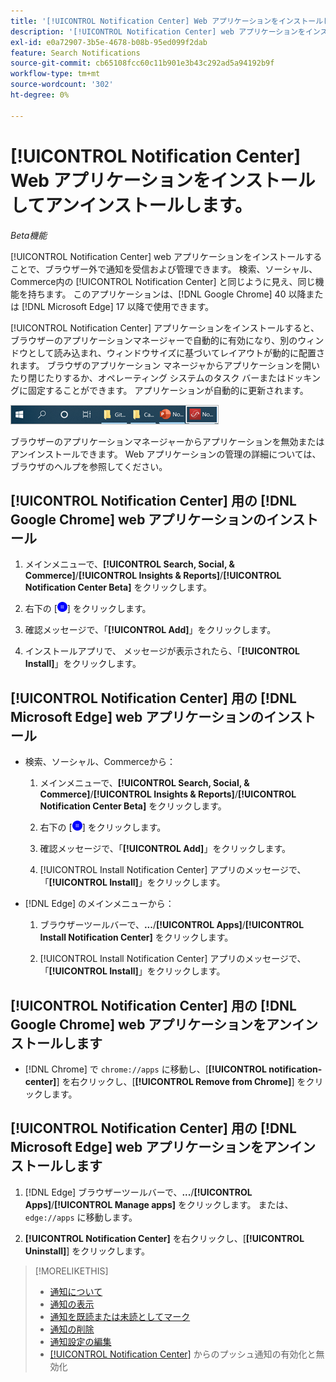```yaml
---
title: '[!UICONTROL Notification Center] Web アプリケーションをインストールしてアンインストールします。'
description: '[!UICONTROL Notification Center] web アプリケーションをインストールおよびアンインストールする方法を説明します。'
exl-id: e0a72907-3b5e-4678-b08b-95ed099f2dab
feature: Search Notifications
source-git-commit: cb65108fcc60c11b901e3b43c292ad5a94192b9f
workflow-type: tm+mt
source-wordcount: '302'
ht-degree: 0%

---
```


# [!UICONTROL Notification Center] Web アプリケーションをインストールしてアンインストールします。

*Beta機能*

[!UICONTROL Notification Center] web アプリケーションをインストールすることで、ブラウザー外で通知を受信および管理できます。 検索、ソーシャル、Commerce内の [!UICONTROL Notification Center] と同じように見え、同じ機能を持ちます。 このアプリケーションは、[!DNL Google Chrome] 40 以降または [!DNL Microsoft Edge] 17 以降で使用できます。

[!UICONTROL Notification Center] アプリケーションをインストールすると、ブラウザーのアプリケーションマネージャーで自動的に有効になり、別のウィンドウとして読み込まれ、ウィンドウサイズに基づいてレイアウトが動的に配置されます。 ブラウザのアプリケーション マネージャからアプリケーションを開いたり閉じたりするか、オペレーティング システムのタスク バーまたはドッキングに固定することができます。 アプリケーションが自動的に更新されます。

![Microsoft Windows タスクバーの通知センターアイコン ](/help/search-social-commerce/assets/windows-taskbar.png "Microsoft Windows タスクバーの通知センターアイコン ")

ブラウザーのアプリケーションマネージャーからアプリケーションを無効またはアンインストールできます。 Web アプリケーションの管理の詳細については、ブラウザのヘルプを参照してください。

## [!UICONTROL Notification Center] 用の [!DNL Google Chrome] web アプリケーションのインストール

1. メインメニューで、**[!UICONTROL Search, Social, & Commerce]**/**[!UICONTROL Insights & Reports]**/**[!UICONTROL Notification Center Beta]** をクリックします。

1. 右下の [![Notification Center Web App のインストール ](/help/search-social-commerce/assets/notifications-install-app.png "Notification Center Web App のインストール ")] をクリックします。

1. 確認メッセージで、「**[!UICONTROL Add]**」をクリックします。

1. インストールアプリで、 メッセージが表示されたら、「**[!UICONTROL Install]**」をクリックします。

## [!UICONTROL Notification Center] 用の [!DNL Microsoft Edge] web アプリケーションのインストール

* 検索、ソーシャル、Commerceから：

   1. メインメニューで、**[!UICONTROL Search, Social, & Commerce]**/**[!UICONTROL Insights & Reports]**/**[!UICONTROL Notification Center Beta]** をクリックします。

   1. 右下の [![Notification Center Web App のインストール ](/help/search-social-commerce/assets/notifications-install-app.png "Notification Center Web App のインストール ")] をクリックします。

   1. 確認メッセージで、「**[!UICONTROL Add]**」をクリックします。

   1. [!UICONTROL Install Notification Center] アプリのメッセージで、「**[!UICONTROL Install]**」をクリックします。

* [!DNL Edge] のメインメニューから：

   1. ブラウザーツールバーで、**...**/**[!UICONTROL Apps]**/**[!UICONTROL Install Notification Center]** をクリックします。

   1. [!UICONTROL Install Notification Center] アプリのメッセージで、「**[!UICONTROL Install]**」をクリックします。

## [!UICONTROL Notification Center] 用の [!DNL Google Chrome] web アプリケーションをアンインストールします

* [!DNL Chrome] で `chrome://apps` に移動し、[**[!UICONTROL notification-center]**] を右クリックし、[**[!UICONTROL Remove from Chrome]**] をクリックします。

## [!UICONTROL Notification Center] 用の [!DNL Microsoft Edge] web アプリケーションをアンインストールします

1. [!DNL Edge] ブラウザーツールバーで、**...**/**[!UICONTROL Apps]**/**[!UICONTROL Manage apps]** をクリックします。 または、`edge://apps` に移動します。

1. **[!UICONTROL Notification Center]** を右クリックし、[**[!UICONTROL Uninstall]**] をクリックします。

>[!MORELIKETHIS]
>
>* [ 通知について ](/help/search-social-commerce/notifications/notification-about.md)
>* [ 通知の表示 ](notification-view.md)
>* [ 通知を既読または未読としてマーク ](notification-mark-read-unread.md)
>* [ 通知の削除 ](notification-delete.md)
>* [ 通知設定の編集 ](notification-edit.md)
>* [[!UICONTROL Notification Center]](notifications-push-enable-disable.md) からのプッシュ通知の有効化と無効化
